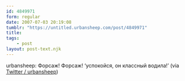 ```yaml
---
id: 4849971
form: regular
date: 2007-07-03 20:19:08
tumblr: "https://untitled.urbansheep.com/post/4849971"
title:
tags:
    - post
layout: post-text.njk
---
```


<p>urbansheep: Форсаж! Форсаж! &lsquo;успокойся, он классный водила!&rsquo; (via <a href="http://twitter.com/urbansheep/statuses/132674462">Twitter / urbansheep</a>)</p>

